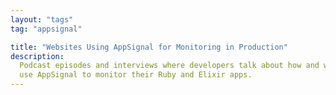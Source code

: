 ```yaml
---
layout: "tags"
tag: "appsignal"

title: "Websites Using AppSignal for Monitoring in Production"
description:
  Podcast episodes and interviews where developers talk about how and why they
  use AppSignal to monitor their Ruby and Elixir apps.
---
```


